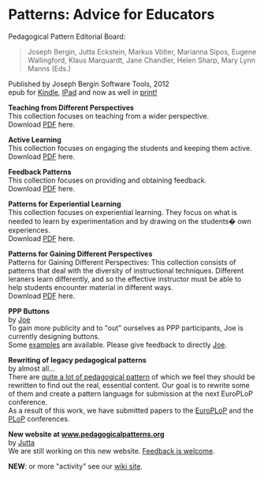 # Patterns: Advice for Educators  
Pedagogical Pattern Editorial Board:

> Joseph Bergin, Jutta Eckstein, Markus Völter, Marianna Sipos, Eugene Wallingford, Klaus Marquardt, Jane Chandler, Helen Sharp, Mary Lynn Manns (Eds.)

Published by Joseph Bergin Software Tools, 2012  
epub for [Kindle](http://www.amazon.com/dp/B008PVQDCA), [IPad](http://itunes.apple.com/us/book/pedagogical-patterns/id548495499?ls=1) and now as well in [print!](http://www.amazon.com/-/dp/1479171824%3FSubscriptionId%3D1CEWMH553RWXM9Q4D682%26tag%3Deslisbn-20%26linkCode%3Dxm2%26camp%3D2025%26creative%3D165953%26creativeASIN%3D1479171824)

**Teaching from Different Perspectives**  
This collection focuses on teaching from a wider perspective.  
Download [PDF](http://www.pedagogicalpatterns.org/current/FromDifferentPerspectives.pdf) here.

**Active Learning**  
This collection focuses on engaging the students and keeping them active.  
Download [PDF](http://www.pedagogicalpatterns.org/current/activelearning.pdf) here.

**Feedback Patterns**  
This collection focuses on providing and obtaining feedback.  
Download [PDF](http://www.pedagogicalpatterns.org/current/feedback.pdf) here.

**Patterns for Experiential Learning**  
This collection focuses on experiential learning. They focus on what is needed to learn by experimentation and by drawing on the students� own experiences.  
Download [PDF](http://www.pedagogicalpatterns.org/current/experientiallearning.pdf) here.

**Patterns for Gaining Different Perspectives**  
Patterns for Gaining Different Perspectives: This collection consists of patterns that deal with the diversity of instructional techniques. Different leraners learn differently, and so the effective instructor must be able to help students encounter material in different ways.  
Download [PDF](http://www.pedagogicalpatterns.org/current/gaindiffperspective.pdf) here.

**PPP Buttons**  
by [Joe](http://www.pedagogicalpatterns.org//people/right.html#jb)  
To gain more publicity and to "out" ourselves as PPP participants, Joe is currently designing buttons.  
Some [examples](buttons/buttons.gif) are available. Please give feedback to directly [Joe](mailto:berginf@csis.pace.edu).

**Rewriting of legacy pedagogical patterns**  
by almost all...  
There are [quite a lot of pedagogical pattern](http://www-lifia.info.unlp.edu.ar/ppp) of which we feel they should be rewritten to find out the real, essential content. Our goal is to rewrite some of them and create a pattern language for submission at the next EuroPLoP conference.  
As a result of this work, we have submitted papers to the [EuroPLoP](http://hillside.net/patterns/EuroPLoP/) and the [PLoP](http://www.hillside.net/conferences/plop.htm) conferences.

**New website at www.pedagogicalpatterns.org**  
by [Jutta](../people/right.html#je)  
We are still working on this new website. [Feedback is welcome](mailto:jutta@pedagogicalpatterns.org).

**NEW**: or more "activity" see our [wiki site](http://csis.pace.edu:8099/PedagogicalPatterns).
